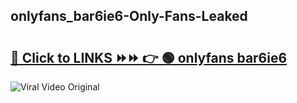 
 ## onlyfans_bar6ie6-Only-Fans-Leaked

# <h2><a href="https://clipsfans.com/onlyfans_bar6ie6&ref=git">🔗 Click to LINKS ⏩⏩ 👉 🟢 onlyfans bar6ie6 </a></h2>

<a href="https://clipsfans.com/onlyfans_bar6ie6&ref=git" rel="nofollow" data-target="animated-image.originalLink"><img src="https://i.ibb.co.com/xMMVF88/686577567.gif" alt="Viral Video Original" style="max-width: 100%; display: inline-block;" data-target="animated-image.originalImage"></a>
